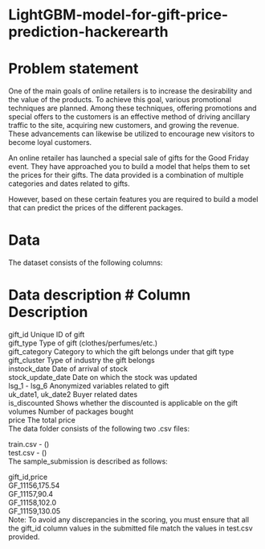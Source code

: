 # LightGBM-model-for-gift-price-prediction-hackerearth
# Problem statement
One of the main goals of online retailers is to increase the desirability and the value of the products. To achieve this goal, various promotional techniques are planned. Among these techniques, offering promotions and special offers to the customers is an effective method of driving ancillary traffic to the site, acquiring new customers, and growing the revenue. These advancements can likewise be utilized to encourage new visitors to become loyal customers.  

An online retailer has launched a special sale of gifts for the Good Friday event. They have approached you to build a model that helps them to set the prices for their gifts. The data provided is a combination of multiple categories and dates related to gifts.  

However, based on these certain features you are required to build a model that can predict the prices of the different packages.  

# Data
The dataset consists of the following columns:  

# Data description    # Column	Description  
gift_id	                Unique ID of gift  
gift_type	             Type of gift (clothes/perfumes/etc.)  
gift_category	          Category to which the gift belongs under that gift type  
gift_cluster	          Type of industry the gift belongs  
instock_date	          Date of arrival of stock  
stock_update_date	      Date on which the stock was updated  
lsg_1 - lsg_6	           Anonymized variables related to gift  
uk_date1, uk_date2	     Buyer related dates  
is_discounted	           Shows whether the discounted is applicable on the gift  
volumes	                 Number of packages bought  
price	                    The total price  
The data folder consists of the following two .csv files:  

train.csv - ()  
test.csv - ()  
The sample_submission is described as follows:  

gift_id,price  
GF_11156,175.54  
GF_11157,90.4  
GF_11158,102.0  
GF_11159,130.05  
Note: To avoid any discrepancies in the scoring, you must ensure that all the gift_id column values in the submitted file match the values in test.csv provided.  
